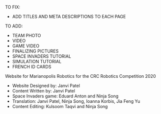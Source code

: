 TO FIX:
- ADD TITLES AND META DESCRIPTIONS TO EACH PAGE

TO ADD:
- TEAM PHOTO
- VIDEO
- GAME VIDEO
- FINALIZING PICTURES
- SPACE INVADERS TUTORIAL
- SIMULATION TUTORIAL
- FRENCH ID CARDS



Website for Marianopolis Robotics for the CRC Robotics Competition 2020

- Website Designed by: Janvi Patel
- Content Written by: Janvi Patel
- Space Invaders game: Eduard Anton and Ninja Song
- Translation: Janvi Patel, Ninja Song, Ioanna Korbis, Jia Feng Yu
- Content Editing: Kulsoom Taqvi and Ninja Song